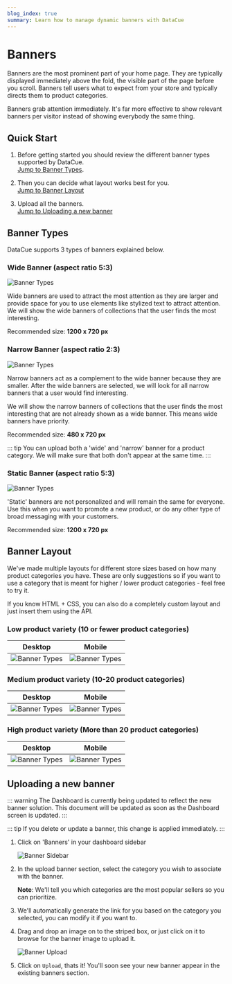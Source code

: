 ```yaml
---
blog_index: true
summary: Learn how to manage dynamic banners with DataCue
---
```


# Banners

Banners are the most prominent part of your home page. They are typically displayed immediately above the fold, the visible part of the page before you scroll. Banners tell users what to expect from your store and typically directs them to product categories.

Banners grab attention immediately. It's far more effective to show relevant banners per visitor instead of showing everybody the same thing.

## Quick Start

1. Before getting started you should review the different banner types supported by DataCue.  
[Jump to Banner Types](#banner-types).

1. Then you can decide what layout works best for you.  
[Jump to Banner Layout](#banner-layout)

1. Upload all the banners.  
[Jump to Uploading a new banner](#uploading-a-new-banner)  

## Banner Types

DataCue supports 3 types of banners explained below.

### Wide Banner (aspect ratio 5:3)

![Banner Types](./images/banner-wide.jpg)

Wide banners are used to attract the most attention as they are larger and provide space for you to use elements like stylized text to attract attention. We will show the wide banners of collections that the user finds the most interesting.

Recommended size: **1200 x 720 px**

### Narrow Banner (aspect ratio 2:3)

![Banner Types](./images/banner-narrow.jpg)

Narrow banners act as a complement to the wide banner because they are smaller. After the wide banners are selected, we will look for all narrow banners that a user would find interesting.

We will show the narrow banners of collections that the user finds the most interesting that are not already shown as a wide banner. This means wide banners have priority.

Recommended size: **480 x 720 px**

::: tip
You can upload both a 'wide' and 'narrow' banner for a product category. We will make sure that both don't appear at the same time.
:::

### Static Banner (aspect ratio 5:3)

![Banner Types](./images/banner-wide-static.jpg)

'Static' banners are not personalized and will remain the same for everyone. Use this when you want to promote a new product, or do any other type of broad messaging with your customers.

Recommended size: **1200 x 720 px**

## Banner Layout

We've made multiple layouts for different store sizes based on how many product categories you have. These are only suggestions so if you want to use a category that is meant for higher / lower product categories - feel free to try it.

If you know HTML + CSS, you can also do a completely custom layout and just insert them using the API.

### Low product variety (10 or fewer product categories)

| Desktop             | Mobile |
| ------------------- | ------ |
| ![Banner Types](./images/banner-layout/1-wide-2-narrow-desktop.jpg) | ![Banner Types](./images/banner-layout/1-wide-2-narrow-mobile.jpg) |


### Medium product variety (10-20 product categories)

| Desktop             | Mobile |
| ------------------- | ------ |
| ![Banner Types](./images/banner-layout/2-wide-2-narrow-desktop.jpg) | ![Banner Types](./images/banner-layout/2-wide-2-narrow-mobile.jpg) |

### High product variety (More than 20 product categories)

| Desktop             | Mobile |
| ------------------- | ------ |
| ![Banner Types](./images/banner-layout/3-wide-2-narrow-desktop.jpg) | ![Banner Types](./images/banner-layout/3-wide-2-narrow-mobile.jpg) |

## Uploading a new banner

::: warning
The Dashboard is currently being updated to reflect the new banner solution. This document will be updated as soon as the Dashboard screen is updated.
:::

::: tip
If you delete or update a banner, this change is applied immediately.
:::

1. Click on 'Banners' in your dashboard sidebar

    ![Banner Sidebar](./images/banner_sidebar.png)

2. In the upload banner section, select the category you wish to associate with the banner.  

    **Note**: We'll tell you which categories are the most popular sellers so you can prioritize.

3. We'll automatically generate the link for you based on the category you selected, you can modify it if you want to.

4. Drag and drop an image on to the striped box, or just click on it to browse for the banner image to upload it.

    ![Banner Upload](./images/banner_upload_form.jpg)

5. Click on `Upload`, thats it! You'll soon see your new banner appear in the existing banners section.
